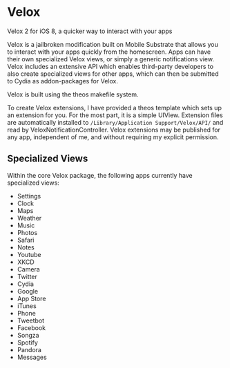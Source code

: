 # Velox
Velox 2 for iOS 8, a quicker way to interact with your apps

Velox is a jailbroken modification built on Mobile Substrate that allows you to interact with your apps quickly from the homescreen. Apps can have their own specialized Velox views, or simply a generic notifications view. Velox includes an extensive API which enables third-party developers to also create specialized views for other apps, which can then be submitted to Cydia as addon-packages for Velox.

Velox is built using the theos makefile system.

To create Velox extensions, I have provided a theos template which sets up an extension for you. For the most part, it is a simple UIView. Extension files are automatically installed to `/Library/Application Support/Velox/API/` and read by VeloxNotificationController. Velox extensions may be published for any app, independent of me, and without requiring my explicit permission.

## Specialized Views
Within the core Velox package, the following apps currently have specialized views:

- Settings
- Clock
- Maps
- Weather
- Music
- Photos
- Safari
- Notes
- Youtube
- XKCD
- Camera
- Twitter
- Cydia
- Google
- App Store
- iTunes
- Phone
- Tweetbot
- Facebook
- Songza
- Spotify
- Pandora
- Messages

